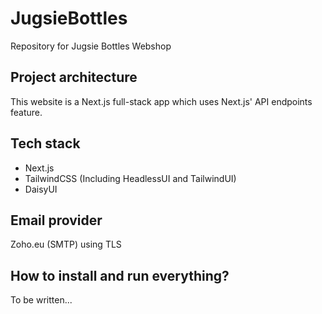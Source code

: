 # JugsieBottles
Repository for Jugsie Bottles Webshop

## Project architecture
This website is a Next.js full-stack app which uses Next.js' API endpoints feature.

## Tech stack
- Next.js
- TailwindCSS (Including HeadlessUI and TailwindUI)
- DaisyUI

## Email provider
Zoho.eu (SMTP) using TLS


## How to install and run everything?
To be written...
